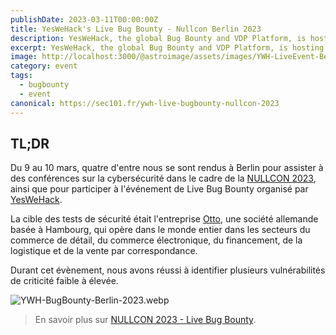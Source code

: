 ```yaml
---
publishDate: 2023-03-11T00:00:00Z
title: YesWeHack's Live Bug Bounty - Nullcon Berlin 2023
description: YesWeHack, the global Bug Bounty and VDP Platform, is hosting a 2-day Live Bug Bounty during the Nullcon 2023 in Berlin
excerpt: YesWeHack, the global Bug Bounty and VDP Platform, is hosting a 2-day Live Bug Bounty during the Nullcon 2023 in Berlin
image: http://localhost:3000/@astroimage/assets/images/YWH-LiveEvent-Berlin-2023.png
category: event
tags:
  - bugbounty
  - event
canonical: https://sec101.fr/ywh-live-bugbounty-nullcon-2023
---
```


## TL;DR

Du 9 au 10 mars, quatre d'entre nous se sont rendus à Berlin pour assister à des conférences sur la cybersécurité dans le cadre de la [NULLCON 2023](https://berlin2023.nullcon.net/), ainsi que pour participer à l'événement de Live Bug Bounty organisé par [YesWeHack](https://yeswehack.com/).

La cible des tests de sécurité était l'entreprise [Otto](https://www.otto.de/), une société allemande basée à Hambourg, qui opère dans le monde entier dans les secteurs du commerce de détail, du commerce électronique, du financement, de la logistique et de la vente par correspondance.

Durant cet évènement, nous avons réussi à identifier plusieurs vulnérabilités de criticité faible à élevée.

![YWH-BugBounty-Berlin-2023.webp](/@astroimage/assets/images/YWH-BugBounty-Berlin-2023.webp)

> En savoir plus sur [NULLCON 2023 - Live Bug Bounty](https://berlin2023.nullcon.net/berlin-2023/live-bug-hunting).